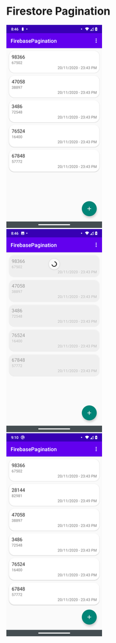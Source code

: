 # Firestore Pagination

![Screenshot](images/Screenshot_20201120-204637.png)
![Screenshot](images/Screenshot_20201120-204700.png)
![Screenshot](images/Screenshot_20201120-211027.png)
